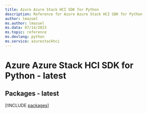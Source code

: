 ```yaml
---
title: Azure Azure Stack HCI SDK for Python
description: Reference for Azure Azure Stack HCI SDK for Python
author: lmazuel
ms.author: lmazuel
ms.data: 07/14/2023
ms.topic: reference
ms.devlang: python
ms.service: azurestackhci
---
```

# Azure Azure Stack HCI SDK for Python - latest
## Packages - latest
[!INCLUDE [packages](azure-stack-hci-index.md)]